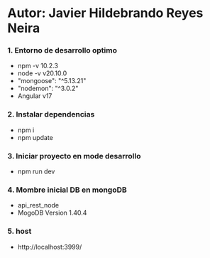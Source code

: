  # Autor: Javier Hildebrando Reyes Neira


### 1. Entorno de desarrollo optimo
- npm -v 10.2.3
- node -v v20.10.0
- "mongoose": "^5.13.21"
- "nodemon": "^3.0.2"
- Angular v17


### 2. Instalar dependencias
- npm i
- npm update

### 3. Iniciar proyecto en mode desarrollo
- npm run dev

### 4. Mombre inicial DB en mongoDB
- api_rest_node
- MogoDB Version 1.40.4

### 5. host
- http://localhost:3999/
